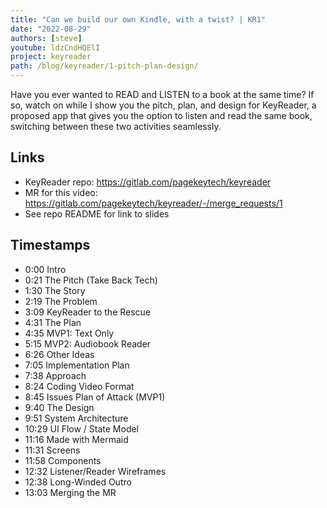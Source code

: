 ```yaml
---
title: "Can we build our own Kindle, with a twist? | KR1"
date: "2022-08-29"
authors: [steve]
youtube: ldzCndHQElI
project: keyreader
path: /blog/keyreader/1-pitch-plan-design/
---
```


<YouTubePlayer youtubeLink={frontmatter.youtube} />

Have you ever wanted to READ and LISTEN to a book at the same time? If so, watch on while I show you the pitch, plan, and design for KeyReader, a proposed app that gives you the option to listen and read the same book, switching between these two activities seamlessly.

<!-- truncate -->

## Links
- KeyReader repo: https://gitlab.com/pagekeytech/keyreader
- MR for this video: https://gitlab.com/pagekeytech/keyreader/-/merge_requests/1
- See repo README for link to slides

## Timestamps
- 0:00 Intro
- 0:21 The Pitch (Take Back Tech)
- 1:30 The Story
- 2:19 The Problem
- 3:09 KeyReader to the Rescue
- 4:31 The Plan
- 4:35 MVP1: Text Only
- 5:15 MVP2: Audiobook Reader
- 6:26 Other Ideas
- 7:05 Implementation Plan
- 7:38 Approach
- 8:24 Coding Video Format
- 8:45 Issues Plan of Attack (MVP1)
- 9:40 The Design
- 9:51 System Architecture
- 10:29 UI Flow / State Model
- 11:16 Made with Mermaid
- 11:31 Screens
- 11:58 Components
- 12:32 Listener/Reader Wireframes
- 12:38 Long-Winded Outro
- 13:03 Merging the MR